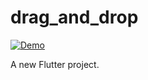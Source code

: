 # drag_and_drop

[![Demo](https://img.shields.io/badge/Live-Demo-brightgreen)](https://nsie264.github.io/flutter_drag_and_drop_demo/)

A new Flutter project.